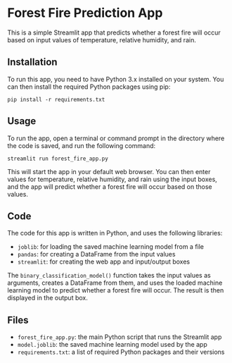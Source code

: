 # Forest Fire Prediction App

This is a simple Streamlit app that predicts whether a forest fire will occur based on input values of temperature, relative humidity, and rain.

## Installation

To run this app, you need to have Python 3.x installed on your system. You can then install the required Python packages using pip:

```
pip install -r requirements.txt
```

## Usage

To run the app, open a terminal or command prompt in the directory where the code is saved, and run the following command:

```
streamlit run forest_fire_app.py
```

This will start the app in your default web browser. You can then enter values for temperature, relative humidity, and rain using the input boxes, and the app will predict whether a forest fire will occur based on those values.

## Code

The code for this app is written in Python, and uses the following libraries:

- `joblib`: for loading the saved machine learning model from a file
- `pandas`: for creating a DataFrame from the input values
- `streamlit`: for creating the web app and input/output boxes

The `binary_classification_model()` function takes the input values as arguments, creates a DataFrame from them, and uses the loaded machine learning model to predict whether a forest fire will occur. The result is then displayed in the output box.

## Files

- `forest_fire_app.py`: the main Python script that runs the Streamlit app
- `model.joblib`: the saved machine learning model used by the app
- `requirements.txt`: a list of required Python packages and their versions

